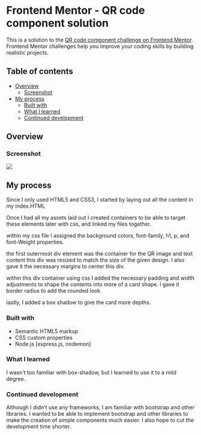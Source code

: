 # Frontend Mentor - QR code component solution

This is a solution to the [QR code component challenge on Frontend Mentor](https://www.frontendmentor.io/challenges/qr-code-component-iux_sIO_H). Frontend Mentor challenges help you improve your coding skills by building realistic projects.

## Table of contents

- [Overview](#overview)
  - [Screenshot](#screenshot)
- [My process](#my-process)
  - [Built with](#built-with)
  - [What I learned](#what-i-learned)
  - [Continued development](#continued-development)


## Overview

### Screenshot

![](public/images/qr-code-screenshot.png)


## My process

Since I only used HTML5 and CSS3, I started by laying out all the content
in my index.HTML

Once I had all my assets laid out I created containers to be able to target these
elements later with css, and linked my files together.

within my css file I assigned the background colors, font-family, h1, p, and font-Weight
properties.

the first outermost div element was the container for the QR image and text content
this div was resized to match the size of the given design. I also gave it the necessary
margins to center this div.

within this div container using css I added the necessary padding and width adjustments
to shape the contents into more of a card shape. I gave it border radius to add the
rounded look.

lastly, I added a box shadow to give the card more depths.



### Built with

- Semantic HTML5 markup
- CSS custom properties
- Node.js [express.js, nodemon]


### What I learned

I wasn't too familiar with box-shadow, but I learned to use it to a mild degree.

### Continued development

Although I didn't use any frameworks, I am familiar with bootstrap and other libraries.
I wanted to be able to implement bootstrap and other libraries to make the creation of simple
components much easier. I also hope to cut the development time shorter.
